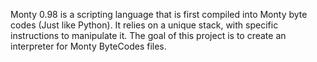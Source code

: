 Monty 0.98 is a scripting language that is first compiled into Monty byte codes
(Just like Python). It relies on a unique stack, with specific instructions to
manipulate it. The goal of this project is to create an interpreter for Monty
ByteCodes files.